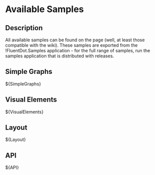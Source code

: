 Available Samples
=================

Description
--------------

All available samples can be found on the page (well, at least those compatible with the wiki). 
These samples are exported from the !FluentDot.Samples application - for the full range of samples, run the samples application that is distributed with releases.

Simple Graphs
---------------

${SimpleGraphs}

Visual Elements
-----------------

${VisualElements}

Layout
--------

${Layout}

API
---

${API}
